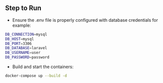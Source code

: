 ## Step to Run

-   Ensure the .env file is properly configured with database credentials for example:

```bash
DB_CONNECTION=mysql
DB_HOST=mysql
DB_PORT=3306
DB_DATABASE=laravel
DB_USERNAME=user
DB_PASSWORD=password
```

-   Build and start the containers:

```bash
docker-compose up --build -d
```
